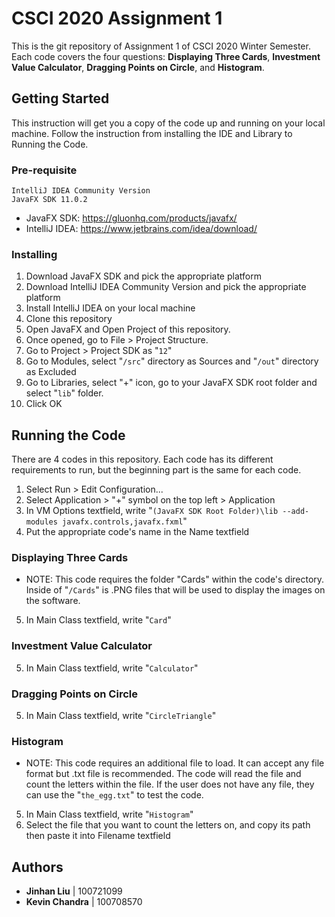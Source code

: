 # CSCI 2020 Assignment 1
This is the git repository of Assignment 1 of CSCI 2020 Winter Semester. Each code covers the four questions: **Displaying Three Cards**, **Investment Value Calculator**, **Dragging Points on Circle**, and **Histogram**.

## Getting Started
This instruction will get you a copy of the code up and running on your local machine. Follow the instruction from installing the IDE and Library to Running the Code.

### Pre-requisite
```
IntelliJ IDEA Community Version
JavaFX SDK 11.0.2
```
* JavaFX SDK: https://gluonhq.com/products/javafx/
* IntelliJ IDEA: https://www.jetbrains.com/idea/download/

### Installing

1. Download JavaFX SDK and pick the appropriate platform
2. Download IntelliJ IDEA Community Version and pick the appropriate platform 
3. Install IntelliJ IDEA on your local machine
4. Clone this repository
5. Open JavaFX and Open Project of this repository.
6. Once opened, go to File > Project Structure.
7. Go to Project > Project SDK as "`12`"
8. Go to Modules, select "`/src`" directory as Sources and "`/out`" directory as Excluded
9. Go to Libraries, select "+" icon, go to your JavaFX SDK root folder and select "`lib`" folder.
10. Click OK

## Running the Code
There are 4 codes in this repository. Each code has its different requirements to run, but the beginning part is the same for each code.

1. Select Run > Edit Configuration...
2. Select Application > "+" symbol on the top left > Application
3. In VM Options textfield, write "`(JavaFX SDK Root Folder)\lib --add-modules javafx.controls,javafx.fxml`"
4. Put the appropriate code's name in the Name textfield


### Displaying Three Cards
* NOTE: This code requires the folder "Cards" within the code's directory. Inside of "`/Cards`" is .PNG files that will be used to display the images on the software.

5. In Main Class textfield, write "`Card`"

### Investment Value Calculator
5. In Main Class textfield, write "`Calculator`"

### Dragging Points on Circle
5. In Main Class textfield, write "`CircleTriangle`"

### Histogram
* NOTE: This code requires an additional file to load. It can accept any file format but .txt file is recommended. The code will read the file and count the letters within the file. If the user does not have any file, they can use the "`the_egg.txt`" to test the code.
 
5. In Main Class textfield, write "`Histogram`"
6. Select the file that you want to count the letters on, and copy its path then paste it into Filename textfield

## Authors

* **Jinhan Liu** |  100721099
* **Kevin Chandra** | 100708570
